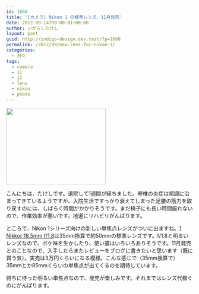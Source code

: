```yaml
---
id: 1668
title: '[カメラ] Nikon 1 の標準レンズ、11月発売'
date: 2012-09-14T09:00:01+00:00
author: いがらしたけし
layout: post
guid: http://indigo-design.dev.test/?p=1668
permalink: /2012/09/new-lens-for-nikon-1/
categories:
  - 日々
tags:
  - camera
  - J1
  - j2
  - lens
  - nikon
  - photo
---
```

<a href="https://picasaweb.google.com/lh/photo/sDsbsZXLSg5uFk--tZLlyICUy36p8ez87ijyKT49HWo?feat=embedwebsite"><img src="https://lh4.googleusercontent.com/-zH1NUSXHr3Y/UFIQtKN5UhI/AAAAAAAAAgA/Y3PWUmzSM_c/s800/product_01.png" height="206" width="268" /></a>

こんにちは、たけしです。退院して1週間が経ちました。脊椎の炎症は順調に治まってきているようですが、入院生活ですっかり衰えてしまった足腰の筋力を取り戻すのには、しばらく時間がかかりそうです。まだ椅子にも長い時間座れないので、作業効率が悪いです。地道にリハビリがんばります。

ところで、Nikon 1シリーズ向けの新しい単焦点レンズがついに出ますね。<a href="http://www.nikon-image.com/products/camera/acil/lens/1_nikkor_18.5mmf18.htm">1 Nikkor 18.5mm f/1.8</a>は35mm換算で約50mmの標準レンズです。f/1.8と明るいレンズなので、ボケ味を生かしたり、使い道はいろいろありそうです。11月発売とのことなので、入手したらまたレビューをブログに書きたいと思います（既に買う気）。実売は3万円くらいになる模様。こんな感じで（35mm換算で）35mmとか85mmくらいの単焦点が出てくるのを期待しています。

待ちに待った明るい単焦点なので、発売が楽しみです。それまではレンズ代稼ぐのにがんばります。
